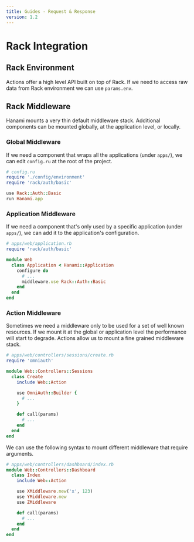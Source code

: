 ```yaml
---
title: Guides - Request & Response
version: 1.2
---
```


# Rack Integration

## Rack Environment

Actions offer a high level API built on top of Rack.
If we need to access raw data from Rack environment we can use `params.env`.

## Rack Middleware

Hanami mounts a very thin default middleware stack.
Additional components can be mounted globally, at the application level, or locally.

### Global Middleware

If we need a component that wraps all the applications (under `apps/`), we can edit `config.ru` at the root of the project.

```ruby
# config.ru
require './config/environment'
require 'rack/auth/basic'

use Rack::Auth::Basic
run Hanami.app
```

### Application Middleware

If we need a component that's only used by a specific application (under `apps/`), we can add it to the application's configuration.

```ruby
# apps/web/application.rb
require 'rack/auth/basic'

module Web
  class Application < Hanami::Application
    configure do
      # ...
      middleware.use Rack::Auth::Basic
    end
  end
end
```

### Action Middleware

Sometimes we need a middleware only to be used for a set of well known resources.
If we mount it at the global or application level the performance will start to degrade.
Actions allow us to mount a fine grained middleware stack.

```ruby
# apps/web/controllers/sessions/create.rb
require 'omniauth'

module Web::Controllers::Sessions
  class Create
    include Web::Action

    use OmniAuth::Builder {
      # ...
    }

    def call(params)
      # ...
    end
  end
end
```

We can use the following syntax to mount different middleware that require arguments.

```ruby
# apps/web/controllers/dashboard/index.rb
module Web::Controllers::Dashboard
  class Index
    include Web::Action

    use XMiddleware.new('x', 123)
    use YMiddleware.new
    use ZMiddleware

    def call(params)
      # ...
    end
  end
end
```
